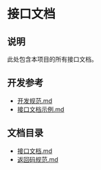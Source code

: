 # 接口文档

## 说明

此处包含本项目的所有接口文档。

## 开发参考

- [开发规范.md](../../../开发规范.md) 
- [接口文档示例.md](接口文档示例.md) 

## 文档目录

- [接口文档.md](./接口文档.md)
- [返回码规范.md](返回码规范.md) 